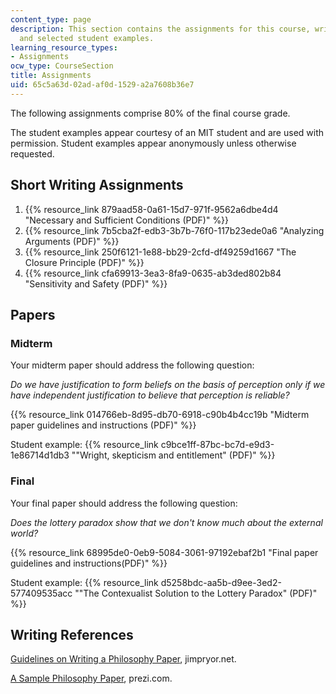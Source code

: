 ```yaml
---
content_type: page
description: This section contains the assignments for this course, writing references,
  and selected student examples.
learning_resource_types:
- Assignments
ocw_type: CourseSection
title: Assignments
uid: 65c5a63d-02ad-af0d-1529-a2a7608b36e7
---
```


The following assignments comprise 80% of the final course grade.

The student examples appear courtesy of an MIT student and are used with permission. Student examples appear anonymously unless otherwise requested.

Short Writing Assignments
-------------------------

1.  {{% resource_link 879aad58-0a61-15d7-971f-9562a6dbe4d4 "Necessary and Sufficient Conditions (PDF)" %}}
2.  {{% resource_link 7b5cba2f-edb3-3b7b-76f0-117b23ede0a6 "Analyzing Arguments (PDF)" %}}
3.  {{% resource_link 250f6121-1e88-bb29-2cfd-df49259d1667 "The Closure Principle (PDF)" %}}
4.  {{% resource_link cfa69913-3ea3-8fa9-0635-ab3ded802b84 "Sensitivity and Safety (PDF)" %}}

Papers
------

### Midterm

Your midterm paper should address the following question:

_Do we have justification to form beliefs on the basis of perception only if we have independent justification to believe that perception is reliable?_

{{% resource_link 014766eb-8d95-db70-6918-c90b4b4cc19b "Midterm paper guidelines and instructions (PDF)" %}}

Student example: {{% resource_link c9bce1ff-87bc-bc7d-e9d3-1e86714d1db3 "\"Wright, skepticism and entitlement\" (PDF)" %}}

### Final

Your final paper should address the following question:

_Does the lottery paradox show that we don't know much about the external world?_

{{% resource_link 68995de0-0eb9-5084-3061-97192ebaf2b1 "Final paper guidelines and instructions(PDF)" %}}

Student example: {{% resource_link d5258bdc-aa5b-d9ee-3ed2-577409535acc "\"The Contexualist Solution to the Lottery Paradox\" (PDF)" %}}

Writing References
------------------

[Guidelines on Writing a Philosophy Paper](http://www.jimpryor.net/teaching/guidelines/writing.html), jimpryor.net.

[A Sample Philosophy Paper](http://prezi.com/z4h1_fwilbxj/a-sample-philosophy-paper/), prezi.com.